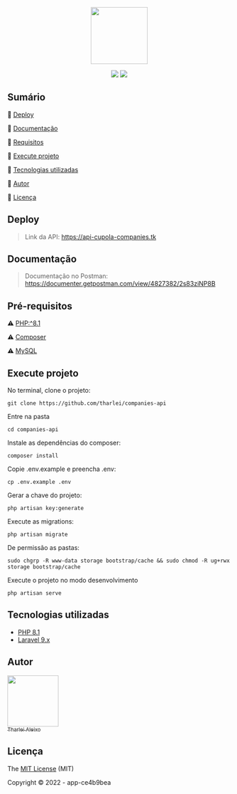 <p align="center">
 <img width="128" src="https://i.imgur.com/O31DxI7.png"/>
</p>
<p align="center">
  <img src="https://img.shields.io/badge/Laravel-FF2D20?style=for-the-badge&logo=laravel&logoColor=white"/>
  <img src="https://img.shields.io/badge/PHP-4f5b93?style=for-the-badge&logo=php&logoColor=white"/>
</p>

## Sumário

:small_blue_diamond: [Deploy](#deploy)

:small_blue_diamond: [Documentação](#documentação)

:small_blue_diamond: [Requisitos](#requisitos)

:small_blue_diamond: [Execute projeto](#execute-projeto)

:small_blue_diamond: [Tecnologias utilizadas](#tecnologias-utilizadas)

:small_blue_diamond: [Autor](#autor)

:small_blue_diamond: [Licença](#licença)

## Deploy

> Link da API: https://api-cupola-companies.tk

## Documentação

> Documentação no Postman: https://documenter.getpostman.com/view/4827382/2s83ziNP8B

## Pré-requisitos

:warning: [PHP:^8.1](https://www.php.net/releases/8.1/en.php)

:warning: [Composer](https://getcomposer.org/download/)

:warning: [MySQL](https://hub.docker.com/_/mysql)

## Execute projeto

No terminal, clone o projeto:

```
git clone https://github.com/tharlei/companies-api
```

Entre na pasta

```
cd companies-api
```

Instale as dependências do composer:

```
composer install
```

Copie .env.example e preencha .env:

```
cp .env.example .env
```

Gerar a chave do projeto:

```
php artisan key:generate
```

Execute as migrations:

```
php artisan migrate
```

De permissão as pastas:

```
sudo chgrp -R www-data storage bootstrap/cache && sudo chmod -R ug+rwx storage bootstrap/cache
```

Execute o projeto no modo desenvolvimento

```
php artisan serve
```

## Tecnologias utilizadas

-   [PHP 8.1](https://www.php.net/)
-   [Laravel 9.x](https://laravel.com/docs/9.x)

## Autor

[<img src="https://avatars2.githubusercontent.com/u/32899049?s=460&u=946f73939bb511fa8ae40ed80764cc4dbffe359f&v=4" width=115><br><sub>Tharlei Aleixo</sub>](https://github.com/Tharlei)

## Licença

The [MIT License]() (MIT)

Copyright :copyright: 2022 - app-ce4b9bea
